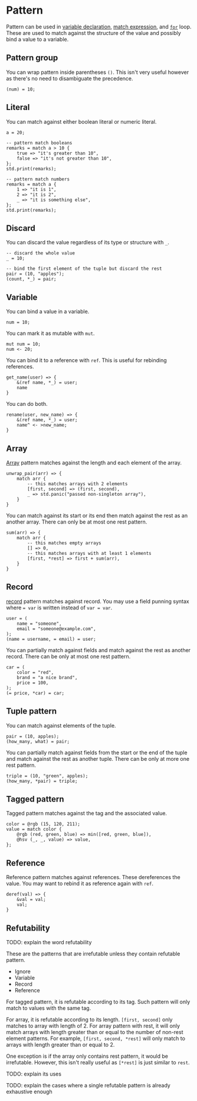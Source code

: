# Pattern

Pattern can be used in [variable declaration], [match expression], and [`for`] loop. These are used to match against the structure of the value and possibly bind a value to a variable.

[variable declaration]: ./variable_declaration.md
[match expression]: ./match.md
[`for`]: ./control_flow.md#for

## Pattern group

You can wrap pattern inside parentheses `()`. This isn't very useful however as there's no need to disambiguate the precedence.

```butter
(num) = 10;
```

## Literal

You can match against either boolean literal or numeric literal.

```butter
a = 20;

-- pattern match booleans
remarks = match a > 10 {
    true => "it's greater than 10",
    false => "it's not greater than 10",
};
std.print(remarks);

-- pattern match numbers
remarks = match a {
    1 => "it is 1",
    2 => "it is 2",
    _ => "it is something else",
};
std.print(remarks);
```

## Discard

You can discard the value regardless of its type or structure with `_`.

```butter
-- discard the whole value
_ = 10;

-- bind the first element of the tuple but discard the rest
pair = (10, "apples");
(count, *_) = pair;
```

## Variable

You can bind a value in a variable.

```butter
num = 10;
```

You can mark it as mutable with `mut`.

```butter
mut num = 10;
num <- 20;
```

You can bind it to a reference with `ref`. This is useful for rebinding references.

```butter
get_name(user) => {
    &(ref name, *_) = user;
    name
}
```

You can do both.

```butter
rename(user, new_name) => {
    &(ref name, *_) = user;
    name^ <- >new_name;
}
```

## Array

[Array] pattern matches against the length and each element of the array.

[array]: array.md

```butter
unwrap_pair(arr) => {
    match arr {
        -- this matches arrays with 2 elements
        [first, second] => (first, second),
        _ => std.panic("passed non-singleton array"),
    }
}
```

You can match against its start or its end then match against the rest as an another array. There can only be at most one rest pattern.

```butter
sum(arr) => {
    match arr {
        -- this matches empty arrays
        [] => 0,
        -- this matches arrays with at least 1 elements
        [first, *rest] => first + sum(arr),
    }
}
```

## Record

[record] pattern matches against record. You may use a field punning syntax where `= var` is written instead of `var = var`.

[record]: ./record.md

```butter
user = (
    name = "someone",
    email = "someone@example.com",
);
(name = username, = email) = user;
```

You can partially match against fields and match against the rest as another record. There can be only at most one rest pattern.

```butter
car = (
    color = "red",
    brand = "a nice brand",
    price = 100,
);
(= price, *car) = car;
```

## Tuple pattern

You can match against elements of the tuple.

```butter
pair = (10, apples);
(how_many, what) = pair;
```

You can partially match against fields from the start or the end of the tuple and match against the rest as another tuple. There can be only at more one rest pattern.

```butter
triple = (10, "green", apples);
(how_many, *pair) = triple;
```

## Tagged pattern

Tagged pattern matches against the tag and the associated value.

```butter
color = @rgb (15, 120, 211);
value = match color {
    @rgb (red, green, blue) => min([red, green, blue]),
    @hsv (_, _, value) => value,
};
```

## Reference

Reference pattern matches against references. These dereferences the value. You may want to rebind it as reference again with `ref`.

```butter
deref(val) => {
    &val = val;
    val;
}
```

## Refutability

TODO: explain the word refutability

These are the patterns that are irrefutable unless they contain refutable pattern.

- Ignore
- Variable
- Record
- Reference

For tagged pattern, it is refutable according to its tag. Such pattern will only match to values with the same tag.

For array, it is refutable according to its length. `[first, second]` only matches to array with length of 2. For array pattern with rest, it will only match arrays with length greater than or equal to the number of non-rest element patterns. For example, `[first, second, *rest]` will only match to arrays with length greater than or equal to 2.

One exception is if the array only contains rest pattern, it would be irrefutable. However, this isn't really useful as `[*rest]` is just similar to `rest`.

TODO: explain its uses

TODO: explain the cases where a single refutable pattern is already exhaustive enough
